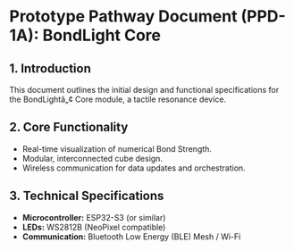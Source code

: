 ﻿# Prototype Pathway Document (PPD-1A): BondLight Core

## 1. Introduction
This document outlines the initial design and functional specifications for the BondLightâ„¢ Core module, a tactile resonance device.

## 2. Core Functionality
- Real-time visualization of numerical Bond Strength.
- Modular, interconnected cube design.
- Wireless communication for data updates and orchestration.

## 3. Technical Specifications
- **Microcontroller:** ESP32-S3 (or similar)
- **LEDs:** WS2812B (NeoPixel compatible)
- **Communication:** Bluetooth Low Energy (BLE) Mesh / Wi-Fi

